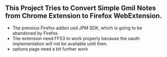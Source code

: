 ## This Project Tries to Convert Simple Gmil Notes from Chrome Extension to Firefox WebExtension.
- The prevoius Firefox addon usd JPM SDK, which is going to be abandoned by Firefox.
- The extension need FF53 to work properly because the oauth implementation will not be available until then.
- options page need a bit further work
